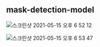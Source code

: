 ## mask-detection-model


![스크린샷 2021-05-15 오후 6 52 12](https://user-images.githubusercontent.com/72444675/118356181-f6885980-b5ae-11eb-905c-280d901afd31.png)

![스크린샷 2021-05-15 오후 6 53 47](https://user-images.githubusercontent.com/72444675/118356182-f7b98680-b5ae-11eb-8c51-58a443568b6e.png)

